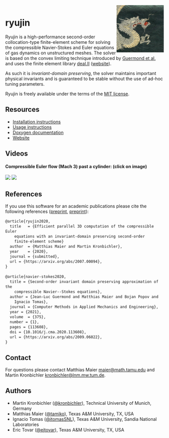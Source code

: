<img align="right" height="150" src="doc/logo.png">

ryujin
======

Ryujin is a high-performance second-order collocation-type finite-element
scheme for solving the compressible Navier-Stokes and Euler equations of
gas dynamics on unstructured meshes. The solver is based on the convex
limiting technique introduced by [Guermond et
al.](https://doi.org/10.1137/17M1149961) and uses the finite element
library [deal.II](https://github.com/dealii/dealii)
([website](https://www.dealii.org)).

As such it is <i>invariant-domain preserving</i>, the solver maintains
important physical invariants and is guaranteed to be stable without the
use of ad-hoc tuning parameters.

Ryujin is freely available under the terms of the [MIT license](COPYING.md).

Resources
---------

 - [Installation instructions](https://conservation-laws.org/ryujin/doxygen/Installation.html)
 - [Usage instructions](https://conservation-laws.org/ryujin/doxygen/Usage.html)
 - [Doxygen documentation](https://conservation-laws.org/ryujin/doxygen)
 - [Website](https://conservation-laws.org/)

Videos
------

<h4>Compressible Euler flow (Mach 3) past a cylinder: (click on image)</h4>

[<img src="https://img.youtube.com/vi/pPP26zelb0M/0.jpg" width="400"/>](https://www.youtube.com/watch?v=pPP26zelb0M)
[<img src="https://img.youtube.com/vi/vBCRAF_c8m8/0.jpg" width="400"/>](https://www.youtube.com/watch?v=vBCRAF_c8m8)

References
----------

If you use this software for an academic publications please cite the
following references ([preprint](https://arxiv.org/abs/2007.00094),
[preprint](https://arxiv.org/abs/2009.06022)):

```
@article{ryujin2020,
  title   = {Efficient parallel 3D computation of the compressible Euler
    equations with an invariant-domain preserving second-order
    finite-element scheme}
  author  = {Matthias Maier and Martin Kronbichler},
  year    = {2020},
  journal = {submitted},
  url = {https://arxiv.org/abs/2007.00094},
}

@article{navier-stokes2020,
  title = {Second-order invariant domain preserving approximation of the
    compressible Navier--Stokes equations},
  author = {Jean-Luc Guermond and Matthias Maier and Bojan Popov and
    Ignacio Tomas},
  journal = {Computer Methods in Applied Mechanics and Engineering},
  year = {2021},
  volume  = {375},
  number = {1},
  pages = {113608},
  doi = {10.1016/j.cma.2020.113608},
  url = {https://arxiv.org/abs/2009.06022},
}
```

Contact
-------

For questions please contact Matthias Maier <maier@math.tamu.edu> and
Martin Kronbichler <kronbichler@lnm.mw.tum.de>.

Authors
-------

 - Martin Kronbichler ([@kronbichler](https://github.com/kronbichler)), Technical University of Munich, Germany
 - Matthias Maier ([@tamiko](https://github.com/tamiko)), Texas A&M University, TX, USA
 - Ignacio Tomas ([@itomasSNL](https://github.com/itomasSNL)), Texas A&M University, Sandia National Laboratories
 - Eric Tovar ([@ejtovar](https://github.com/ejtovar)), Texas A&M University, TX, USA

